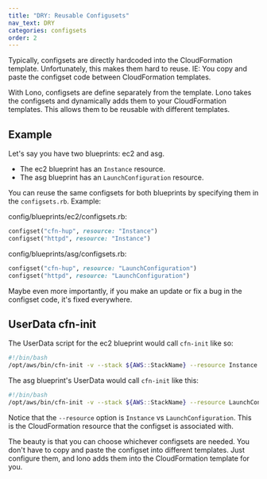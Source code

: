 ```yaml
---
title: "DRY: Reusable Configusets"
nav_text: DRY
categories: configsets
order: 2
---
```


Typically, configsets are directly hardcoded into the CloudFormation template. Unfortunately, this makes them hard to reuse. IE: You copy and paste the configset code between CloudFormation templates.

With Lono, configsets are define separately from the template. Lono takes the configsets and dynamically adds them to your CloudFormation templates. This allows them to be reusable with different templates.

## Example

Let's say you have two blueprints: ec2 and asg.

* The ec2 blueprint has an `Instance` resource.
* The asg blueprint has an `LaunchConfiguration` resource.

You can reuse the same configsets for both blueprints by specifying them in the `configsets.rb`. Example:

config/blueprints/ec2/configsets.rb:

```ruby
configset("cfn-hup", resource: "Instance")
configset("httpd", resource: "Instance")
```

config/blueprints/asg/configsets.rb:

```ruby
configset("cfn-hup", resource: "LaunchConfiguration")
configset("httpd", resource: "LaunchConfiguration")
```

Maybe even more importantly, if you make an update or fix a bug in the configset code, it's fixed everywhere.

## UserData cfn-init

The UserData script for the ec2 blueprint would call `cfn-init` like so:

```bash
#!/bin/bash
/opt/aws/bin/cfn-init -v --stack ${AWS::StackName} --resource Instance --region ${AWS::Region}
```

The asg blueprint's UserData would call `cfn-init` like this:

```bash
#!/bin/bash
/opt/aws/bin/cfn-init -v --stack ${AWS::StackName} --resource LaunchConfiguration --region ${AWS::Region}
```

Notice that the `--resource` option is `Instance` vs `LaunchConfiguration`. This is the CloudFormation resource that the configset is associated with.

The beauty is that you can choose whichever configsets are needed.  You don't have to copy and paste the configset into different templates. Just configure them, and lono adds them into the CloudFormation template for you.
